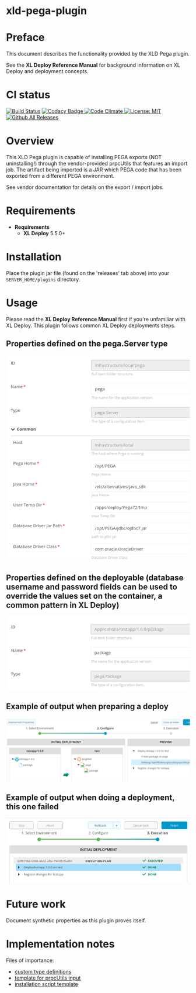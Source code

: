 # xld-pega-plugin

# Preface #

This document describes the functionality provided by the XLD Pega plugin.

See the **XL Deploy Reference Manual** for background information on XL Deploy and deployment concepts.

# CI status #

[![Build Status][xld-pega-plugin-travis-image]][xld-pega-plugin-travis-url]
[![Codacy Badge][xld-pega-plugin-codacy-image] ][xld-pega-plugin-codacy-url]
[![Code Climate][xld-pega-plugin-code-climate-image] ][xld-pega-plugin-code-climate-url]
[![License: MIT][xld-pega-plugin-license-image] ][xld-pega-plugin-license-url]
[![Github All Releases][xld-pega-plugin-downloads-image] ]()


[xld-pega-plugin-travis-image]: https://travis-ci.org/xebialabs-community/xld-pega-plugin.svg?branch=master
[xld-pega-plugin-travis-url]: https://travis-ci.org/xebialabs-community/xld-pega-plugin
[xld-pega-plugin-codacy-image]: https://api.codacy.com/project/badge/Grade/2f33e2ec4d3444949e37eaf2385c1cde
[xld-pega-plugin-codacy-url]: https://www.codacy.com/app/joris-dewinne/xld-pega-plugin
[xld-pega-plugin-code-climate-image]: https://codeclimate.com/github/xebialabs-community/xld-pega-plugin/badges/gpa.svg
[xld-pega-plugin-code-climate-url]: https://codeclimate.com/github/xebialabs-community/xld-pega-plugin
[xld-pega-plugin-license-image]: https://img.shields.io/badge/License-MIT-yellow.svg
[xld-pega-plugin-license-url]: https://opensource.org/licenses/MIT
[xld-pega-plugin-downloads-image]: https://img.shields.io/github/downloads/xebialabs-community/xld-pega-plugin/total.svg


# Overview #

This XLD Pega plugin is capable of installing PEGA exports (NOT uninstalling!) through the vendor-provided prpcUtils that features an import job. The artifact being imported is a JAR which PEGA code that has been exported from a different PEGA environment.

See vendor documentation for details on the export / import jobs.

# Requirements #

* **Requirements**
	* **XL Deploy** 5.5.0+

# Installation #

Place the plugin jar file (found on the 'releases' tab above) into your `SERVER_HOME/plugins` directory.

# Usage #

Please read the **XL Deploy Reference Manual** first if you're unfamiliar with XL Deploy. This plugin follows common XL Deploy deployments steps.

## Properties defined on the pega.Server type
![Preview](images/infrastructure.png)

## Properties defined on the deployable (database username and password fields can be used to override the values set on the container, a common pattern in XL Deploy)
![Preview](images/deployable.png)

## Example of output when preparing a deploy
![Preview](images/prepare_deploy.png)
 
## Example of output when doing a deployment, this one failed
![Preview](images/deployment_executed.png)

# Future work #
Document synthetic properties as this plugin proves itself.

# Implementation notes #

Files of importance:

- [custom type definitions](src/main/resources/synthetic.xml)
- [template for prpcUtils input](src/main/resources/pega/prpcUtils.properties)
- [installation script template](src/main/resources/pega/install.sh.ftl)
